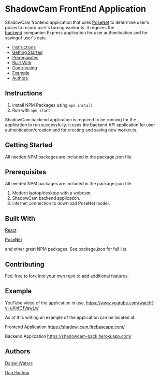 # ShadowCam FrontEnd Application
ShadowCam frontend application that uses 
[PoseNet](https://github.com/tensorflow/tfjs-models/tree/master/posenet) to 
determine user's poses to record user's boxing workouts.  It requires the  
[backend](https://github.com/DryWaters/shadowcam-back) companion Express 
application for user authentication and for savingof user's data.

* [Instructions](#instructions)
* [Getting Started](#getting-started)
* [Prerequisites](#prerequisites)
* [Built With](#built-with)
* [Contributing](#contributing)
* [Example](#example)
* [Authors](#authors)

## Instructions

1. Install NPM Packages using ``` npm install ```
2. Run with ``` npm start ```

ShadowCam backend application is required to be running for the 
application to run successfully.  It uses the backend API application
for user authentication/creation and for creating and saving new
workouts.

## Getting Started
All needed NPM packages are included in the package.json file. 

## Prerequisites
All needed NPM packages are included in the package.json file.

1. Modern laptop/desktop with a webcam.
2. ShadowCam backend application.
3. Internet connection to download PoseNet model.

## Built With
[React](https://reactjs.org/)

[PoseNet](https://github.com/tensorflow/tfjs-models/tree/master/posenet)

and other great NPM packages.  See package.json for full list.

## Contributing
Feel free to fork into your own repo to add additional features.

## Example
YouTube video of the application in use.
https://www.youtube.com/watch?v=uXhfCfVawLw

As of this writing an example of the application can be located at:

Frontend Application
https://shadow-cam.firebaseapp.com/

Backend Application
https://shadowcam-back.herokuapp.com/

## Authors
[Daniel Waters](https://www.watersjournal.com)

[Dan Rachou](https://github.com/danrachou)

